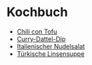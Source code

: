 # Kochbuch

- [Chili con Tofu](<Chili con Tofu.md>)
- [Curry-Dattel-Dip](<Curry-Dattel-Dip.md>)
- [Italienischer Nudelsalat](<Italienischer Nudelsalat.md>)
- [Türkische Linsensuppe](<Türkische Linsensuppe.md>)
